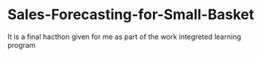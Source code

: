 # Sales-Forecasting-for-Small-Basket
It is a final hacthon given for me as part of the work integreted learning program
